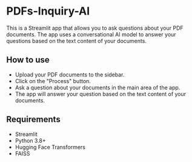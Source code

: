 # PDFs-Inquiry-AI
This is a Streamlit app that allows you to ask questions about your PDF documents. The app uses a conversational AI model to answer your questions based on the text content of your documents.


## How to use
* Upload your PDF documents to the sidebar.
* Click on the "Process" button.
* Ask a question about your documents in the main area of the app.
* The app will answer your question based on the text content of your documents.


## Requirements
* Streamlit
* Python 3.8+
* Hugging Face Transformers
* FAISS
